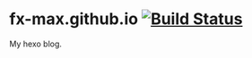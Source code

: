 # fx-max.github.io [![Build Status](https://api.travis-ci.org/FX-Max/fx-max.github.io.svg?branch=develop)](https://travis-ci.org/FX-Max/fx-max.github.io)
My hexo blog.

